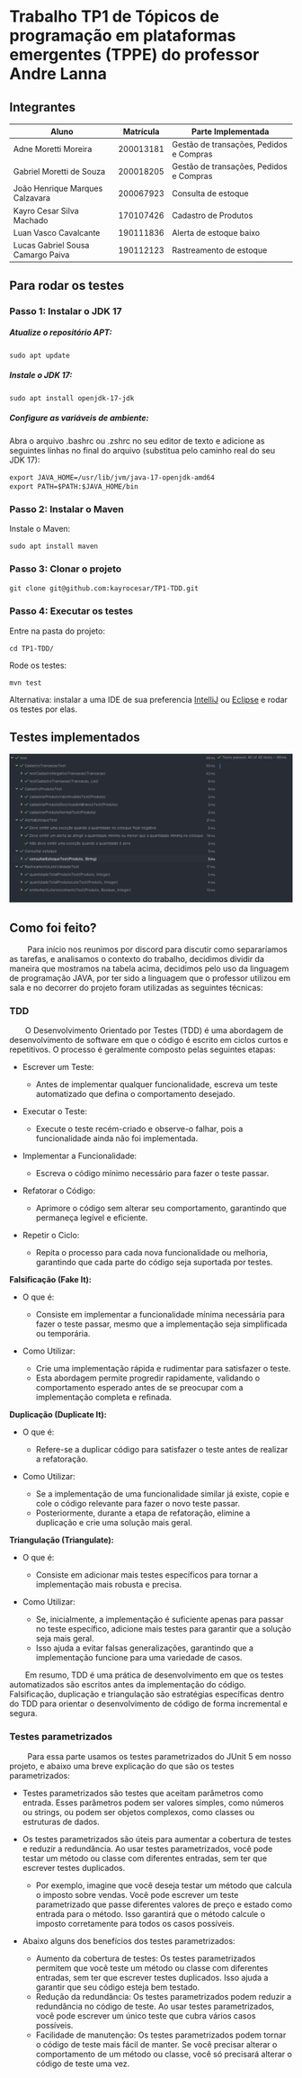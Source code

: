 # Trabalho TP1 de Tópicos de programação em plataformas emergentes (TPPE) do professor Andre Lanna
## Integrantes

| Aluno                 | Matrícula | Parte Implementada     | 
|-----------------------|-----------|------------------------|
|Adne Moretti Moreira|200013181|Gestão de transações, Pedidos e Compras|
|Gabriel Moretti de Souza|200018205|Gestão de transações, Pedidos e Compras|
|João Henrique Marques Calzavara|200067923|Consulta de estoque|
|Kayro Cesar Silva Machado|170107426|Cadastro de Produtos|
|Luan Vasco Cavalcante | 190111836 | Alerta de estoque baixo|
|Lucas Gabriel Sousa Camargo Paiva|190112123|Rastreamento de estoque|
## Para rodar os testes


### Passo 1: Instalar o JDK 17

##### Atualize o repositório APT:

```
sudo apt update
```

##### Instale o JDK 17:

 ```
sudo apt install openjdk-17-jdk
 ```
##### Configure as variáveis de ambiente:
Abra o arquivo .bashrc ou .zshrc no seu editor de texto  e adicione as seguintes linhas no final do arquivo (substitua <caminho-do-jdk-17> pelo caminho real do seu JDK 17):

```
export JAVA_HOME=/usr/lib/jvm/java-17-openjdk-amd64
export PATH=$PATH:$JAVA_HOME/bin
```

### Passo 2: Instalar o Maven
Instale o Maven:

```
sudo apt install maven
```
### Passo 3: Clonar o projeto

```
git clone git@github.com:kayrocesar/TP1-TDD.git
```
### Passo 4: Executar os testes
Entre na pasta do projeto:
```
cd TP1-TDD/
```
Rode os testes:
```
mvn test
```
Alternativa: instalar a uma IDE de sua preferencia [IntelliJ](https://www.jetbrains.com/pt-br/idea/) ou [Eclipse](https://eclipseide.org/) e rodar os testes por elas.

## Testes implementados
![testes](https://raw.githubusercontent.com/kayrocesar/TP1-TDD/master/assets/testes.png)

## Como foi feito?
&emsp;&emsp; Para início nos reunimos por discord para discutir como separaríamos as tarefas, e analisamos o contexto do trabalho, decidimos dividir da maneira que mostramos na tabela acima, decidimos pelo uso da linguagem de programação JAVA, por ter sido a linguagem que o professor utilizou em sala e no decorrer do projeto foram utilizadas as seguintes técnicas:

### TDD
&emsp;&emsp;O Desenvolvimento Orientado por Testes (TDD) é uma abordagem de desenvolvimento de software em que o código é escrito em ciclos curtos e repetitivos. O processo é geralmente composto pelas seguintes etapas:

- Escrever um Teste:

  - Antes de implementar qualquer funcionalidade, escreva um teste automatizado que defina o comportamento desejado.

- Executar o Teste:

  - Execute o teste recém-criado e observe-o falhar, pois a funcionalidade ainda não foi implementada.

- Implementar a Funcionalidade:

  - Escreva o código mínimo necessário para fazer o teste passar.

- Refatorar o Código:

  - Aprimore o código sem alterar seu comportamento, garantindo que permaneça legível e eficiente.

- Repetir o Ciclo:

  - Repita o processo para cada nova funcionalidade ou melhoria, garantindo que cada parte do código seja suportada por testes.

**Falsificação (Fake It):**

- O que é:

  - Consiste em implementar a funcionalidade mínima necessária para fazer o teste passar, mesmo que a implementação seja simplificada ou temporária.

- Como Utilizar:

  - Crie uma implementação rápida e rudimentar para satisfazer o teste.
  - Esta abordagem permite progredir rapidamente, validando o comportamento esperado antes de se preocupar com a implementação completa e refinada.

**Duplicação (Duplicate It):**

- O que é:

  - Refere-se a duplicar código para satisfazer o teste antes de realizar a refatoração.

- Como Utilizar:

  - Se a implementação de uma funcionalidade similar já existe, copie e cole o código relevante para fazer o novo teste passar.
  - Posteriormente, durante a etapa de refatoração, elimine a duplicação e crie uma solução mais geral.

**Triangulação (Triangulate):**

- O que é:

  - Consiste em adicionar mais testes específicos para tornar a implementação mais robusta e precisa.

- Como Utilizar:

  - Se, inicialmente, a implementação é suficiente apenas para passar no teste específico, adicione mais testes para garantir que a solução seja mais geral.
  - Isso ajuda a evitar falsas generalizações, garantindo que a implementação funcione para uma variedade de casos.

&emsp;&emsp;Em resumo, TDD é uma prática de desenvolvimento em que os testes automatizados são escritos antes da implementação do código. Falsificação, duplicação e triangulação são estratégias específicas dentro do TDD para orientar o desenvolvimento de código de forma incremental e segura.

### Testes parametrizados

&emsp;&emsp; Para essa parte usamos os testes parametrizados do JUnit 5 em nosso projeto, e abaixo uma breve explicação do que são os testes parametrizados:

- Testes parametrizados são testes que aceitam parâmetros como entrada. Esses parâmetros podem ser valores simples, como números ou strings, ou podem ser objetos complexos, como classes ou estruturas de dados.
- Os testes parametrizados são úteis para aumentar a cobertura de testes e reduzir a redundância. Ao usar testes parametrizados, você pode testar um método ou classe com diferentes entradas, sem ter que escrever testes duplicados.
  - Por exemplo, imagine que você deseja testar um método que calcula o imposto sobre vendas. Você pode escrever um teste parametrizado que passe diferentes valores de preço e estado como entrada para o método. Isso garantirá que o método calcule o imposto corretamente para todos os casos possíveis.

- Abaixo alguns dos benefícios dos testes parametrizados:

  - Aumento da cobertura de testes: Os testes parametrizados permitem que você teste um método ou classe com diferentes entradas, sem ter que escrever testes duplicados. Isso ajuda a garantir que seu código esteja bem testado.
  - Redução da redundância: Os testes parametrizados podem reduzir a redundância no código de teste. Ao usar testes parametrizados, você pode escrever um único teste que cubra vários casos possíveis.
  - Facilidade de manutenção: Os testes parametrizados podem tornar o código de teste mais fácil de manter. Se você precisar alterar o comportamento de um método ou classe, você só precisará alterar o código de teste uma vez.

